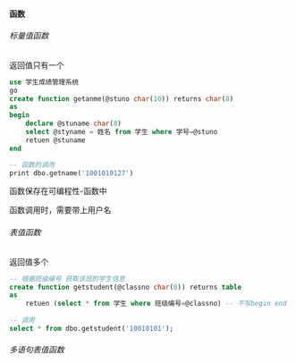 #### 函数

###### 标量值函数

返回值只有一个

~~~ sql
use 学生成绩管理系统
go
create function getanme(@stuno char(10)) returns char(8)
as
begin
	declare @stuname char(8)
	select @styname = 姓名 from 学生 where 学号=@stuno
	retuen @stuname
end

-- 函数的调用
print dbo.getname('1001010127')

~~~

函数保存在可编程性-函数中

函数调用时，需要带上用户名

###### 表值函数

返回值多个

~~~ sql
-- 根据班级编号 获取该班的学生信息
create function getstudent(@classno char(8)) returns table
as
	retuen (select * from 学生 where 班级编号=@classno) -- 不写begin end ()可以不写
	
-- 调用
select * from dbo.getstudent('10010101');
~~~

###### 多语句表值函数

